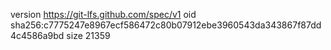 version https://git-lfs.github.com/spec/v1
oid sha256:c7775247e8967ecf586472c80b07912ebe3960543da343867f87dd4c4586a9bd
size 21359
